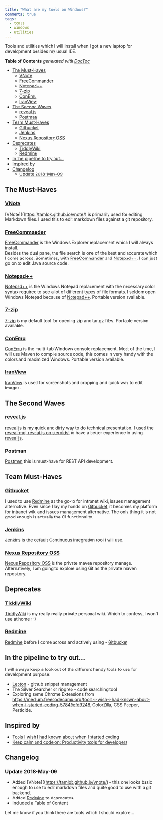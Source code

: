 ```yaml
---
title: "What are my tools on Windows?"
comments: true
tags:
  - tools
  - windows
  - utilities
---
```


Tools and utilities which I will install when I got a new laptop for development besides my usual IDE.

<!-- START doctoc generated TOC please keep comment here to allow auto update -->
<!-- DON'T EDIT THIS SECTION, INSTEAD RE-RUN doctoc TO UPDATE -->
**Table of Contents**  *generated with [DocToc](https://github.com/thlorenz/doctoc)*

- [The Must-Haves](#the-must-haves)
  - [VNote](#vnote)
  - [FreeCommander](#freecommander)
  - [Notepad++](#notepad)
  - [7-zip](#7-zip)
  - [ConEmu](#conemu)
  - [IranView](#iranview)
- [The Second Waves](#the-second-waves)
  - [reveal.js](#revealjs)
  - [Postman](#postman)
- [Team Must-Haves](#team-must-haves)
  - [Gitbucket](#gitbucket)
  - [Jenkins](#jenkins)
  - [Nexus Repository OSS](#nexus-repository-oss)
- [Deprecates](#deprecates)
  - [TiddlyWiki](#tiddlywiki)
  - [Redmine](#redmine)
- [In the pipeline to try out...](#in-the-pipeline-to-try-out)
- [Inspired by](#inspired-by)
- [Changelog](#changelog)
  - [Update 2018-May-09](#update-2018-may-09)

<!-- END doctoc generated TOC please keep comment here to allow auto update -->

<!--more-->

## The Must-Haves

### [VNote](https://tamlok.github.io/vnote/)

[VNote]((https://tamlok.github.io/vnote/) is primarily used for editing Markdown files. I used this to edit markdown files against a git repository. 

### [FreeCommander](https://freecommander.com)

[FreeCommander](https://freecommander.com) is the Windows Explorer replacement which I will always install.<br> 
Besides the dual pane, the file search is one of the best and accurate which I come across. Sometimes, with 
[FreeCommander](https://freecommander.com) and [Notepad++](https://notepad-plus-plus.org/), I can just go on
to edit Java source code.

### [Notepad++](https://notepad-plus-plus.org/)

[Notepad++](https://notepad-plus-plus.org/) is the Windows Notepad replacement with the necessary color syntax required to see a lot of different types of file formats.
I seldom open Windows Notepad because of [Notepad++](https://notepad-plus-plus.org/). Portable version available.

### [7-zip](https://www.7-zip.org/)

[7-zip](https://www.7-zip.org/) is my default tool for opening zip and tar.gz files. Portable version available.

### [ConEmu](https://conemu.github.io/)

[ConEmu](https://conemu.github.io/) is the multi-tab Windows console replacement. 
Most of the time, I will use Maven to compile source code, this comes in very handy with the colors and maximized Windows.
Portable version available.

### [IranView](https://www.irfanview.com/)

[IranView](https://www.irfanview.com/) is used for screenshots and cropping and quick way to edit images.

## The Second Waves

### [reveal.js](https://github.com/hakimel/reveal.js/)

[reveal.js](https://github.com/hakimel/reveal.js/) is my quick and dirty way to do technical presentation. I used the [reveal-md, reveal.js on steroids!](https://github.com/webpro/reveal-md)
to have a better experience in using [reveal.js](https://github.com/hakimel/reveal.js/).

### [Postman](https://www.getpostman.com/)

[Postman](https://www.getpostman.com/) this is must-have for REST API development.

## Team Must-Haves

### [Gitbucket](https://gitbucket.github.io/)

I used to use [Redmine](https://www.redmine.org/) as the go-to for intranet wiki, issues management alternative. Even since
I lay my hands on [Gitbucket](https://gitbucket.github.io/), it becomes my platform for intranet wiki and issues management alternative.
The only thing it is not good enough is actually the CI functionality.

### [Jenkins](https://jenkins.io/)

[Jenkins](https://jenkins.io/) is the default Continuous Integration tool I will use.

### [Nexus Repository OSS](https://www.sonatype.com/nexus-repository-oss)

[Nexus Repository OSS](https://www.sonatype.com/nexus-repository-oss) is the private maven repository manage. 
Alternatively, I am going to explore using Git as the private maven repository.

## Deprecates

### [TiddlyWiki](https://tiddlywiki.com/)

[TiddlyWiki](https://tiddlywiki.com/) is my really really private personal wiki. Which to confess, I won't use at home :-) 

### [Redmine](https://www.redmine.org/)

[Redmine](https://www.redmine.org/) before I come across and actively using -  [Gitbucket](https://gitbucket.github.io/)

## In the pipeline to try out...

I will always keep a look out of the different handy tools to use for development purpose:

* [Lepton](https://github.com/hackjutsu/Lepton) - github snippet management
* [The Silver Searcher](https://geoff.greer.fm/ag/) or [ripgrep](https://github.com/BurntSushi/ripgrep) - code searching tool
* Exploring some Chrome Extensions from https://medium.freecodecamp.org/tools-i-wish-i-had-known-about-when-i-started-coding-57849efd9248, 
ColorZilla, CSS Peeper, Pesticide.

## Inspired by

* [Tools I wish I had known about when I started coding](https://medium.freecodecamp.org/tools-i-wish-i-had-known-about-when-i-started-coding-57849efd9248)
* [Keep calm and code on: Productivity tools for developers](https://dev.to/marina_pilip/keep-calm-and-code-on-productivity-tools-for-developers-10o4)

## Changelog

### Update 2018-May-09

* Added [VNote]((https://tamlok.github.io/vnote/) - this one looks basic enough to use to edit markdown files and quite good to use with a git backend.
* Added [Redmine](https://www.redmine.org/) to deprecates.
* Included a Table of Content 

Let me know if you think there are tools which I should explore...







